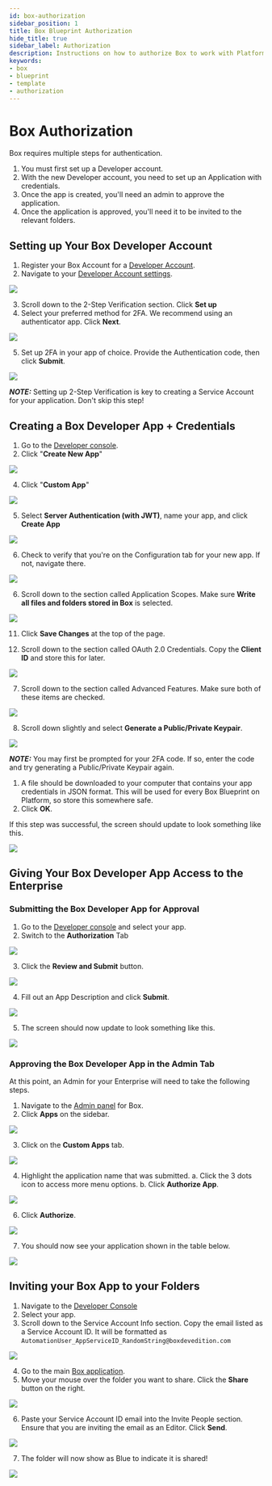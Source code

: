 ```yaml
---
id: box-authorization
sidebar_position: 1
title: Box Blueprint Authorization
hide_title: true
sidebar_label: Authorization
description: Instructions on how to authorize Box to work with Platform's low-code Box templates.
keywords:
- box
- blueprint
- template
- authorization
---
```


# Box Authorization
Box requires multiple steps for authentication.

1. You must first set up a Developer account.
2. With the new Developer account, you need to set up an Application with credentials.
3. Once the app is created, you'll need an admin to approve the application.
4. Once the application is approved, you'll need it to be invited to the relevant folders.

## Setting up Your Box Developer Account
1. Register your Box Account for a [Developer Account](https://developer.box.com/).
2. Navigate to your [Developer Account settings](https://app.box.com/account/developer).

![](https://cdn.sanity.io/images/2xyydva6/production/5af7a5f9626f809b9014b45fb64fd909e26fa599-2874x1454.png?w=450)

3. Scroll down to the 2-Step Verification section. Click **Set up**
4. Select your preferred method for 2FA. We recommend using an authenticator app. Click **Next**.

![](https://cdn.sanity.io/images/2xyydva6/production/01af9b33e1072fd2a8bff134f36564cdaaa34821-892x636.png?w=450)

5. Set up 2FA in your app of choice. Provide the Authentication code, then click **Submit**.

![](https://cdn.sanity.io/images/2xyydva6/production/e005d16efa724114269d44f6a394fcd0dde339c0-894x1286.png?w=450)

**_NOTE:_**
Setting up 2-Step Verification is key to creating a Service Account for your application. Don't skip this step!



## Creating a Box Developer App + Credentials
1. Go to the [Developer console](https://app.box.com/developers/console).
1. Click "**Create New App**"

![](https://cdn.sanity.io/images/2xyydva6/production/acf54c8191fc3d515c227b42a255b5c1394f6a0b-472x345.png?w=450)

4. Click "**Custom App**"

![](https://cdn.sanity.io/images/2xyydva6/production/eba5e1f3b197ac4fd0cc591e14a93f8ab77e7fc4-888x581.png?w=450)

5. Select **Server Authentication (with JWT)**, name your app, and click **Create App**

![](https://cdn.sanity.io/images/2xyydva6/production/a2fc830135872d8ecf089bc489081eb1c8228cd6-870x1288.png?w=450)

6. Check to verify that you're on the Configuration tab for your new app. If not, navigate there.

![](https://cdn.sanity.io/images/2xyydva6/production/d9a850f215a2d7d6dd50e00a2c3e84070d869c1a-1036x232.png?w=450)

6. Scroll down to the section called Application Scopes. Make sure **Write all files and folders stored in Box** is selected.

![](https://cdn.sanity.io/images/2xyydva6/production/a72e24c3e26c5a163be5553ef7e8be4361f27883-1140x348.png?w=450)

11. Click **Save Changes** at the top of the page.

6. Scroll down to the section called OAuth 2.0 Credentials. Copy the **Client ID** and store this for later.

![](https://cdn.sanity.io/images/2xyydva6/production/b1df548c9602f8d6cc8f0a37cbdee47cd7b48f7f-1432x506.png?w=450)

7. Scroll down to the section called Advanced Features. Make sure both of these items are checked.

![](../../.gitbook/assets/shipyard_2021_09_21_20_00_06.png)

8. Scroll down slightly and select **Generate a Public/Private Keypair**.

![](https://cdn.sanity.io/images/2xyydva6/production/b1df548c9602f8d6cc8f0a37cbdee47cd7b48f7f-1432x506.png?w=450)

**_NOTE:_**
You may first be prompted for your 2FA code. If so, enter the code and try generating a Public/Private Keypair again.

1. A file should be downloaded to your computer that contains your app credentials in JSON format. This will be used for every Box Blueprint on Platform, so store this somewhere safe.
2.  Click **OK**.

If this step was successful, the screen should update to look something like this.

![](https://cdn.sanity.io/images/2xyydva6/production/856a6df238abcca4a4da463bbbf384bd064ad0a2-1506x522.png?w=450)

## Giving Your Box Developer App Access to the Enterprise

### Submitting the Box Developer App for Approval
1. Go to the [Developer console](https://app.box.com/developers/console) and select your app.
2. Switch to the **Authorization** Tab

![](https://cdn.sanity.io/images/2xyydva6/production/1c20463d68105a2e3b9104b6bc243c6f8d920117-1108x118.png?w=450)

3. Click the **Review and Submit** button.

![](https://cdn.sanity.io/images/2xyydva6/production/de15e270644d73663e4a3340a5db960a01da4481-1466x418.png?w=450)

4. Fill out an App Description and click **Submit**.

![](https://cdn.sanity.io/images/2xyydva6/production/f9b41a3fb173328bc37f140674b568f0291d0ecc-886x768.png?w=450)

5. The screen should now update to look something like this.

![](https://cdn.sanity.io/images/2xyydva6/production/8dcb6eb833e534507f0c6fe81f739e7db6c77141-1666x248.png?w=450)

### Approving the Box Developer App in the Admin Tab
At this point, an Admin for your Enterprise will need to take the following steps.  

1. Navigate to the [Admin panel](https://app.box.com/master) for Box.
2. Click **Apps** on the sidebar.  

![](https://cdn.sanity.io/images/2xyydva6/production/f2a7be9ff0ba8ece56c5725020cf6ab7a5bc75a9-470x778.png?w=450)

3. Click on the **Custom Apps** tab.

![](https://cdn.sanity.io/images/2xyydva6/production/f361f0a4ff8d01294d6aed000e90b22b29902244-784x108.png?w=450)

4. Highlight the application name that was submitted.
a. Click the 3 dots icon to access more menu options.
b. Click **Authorize App**.

![](https://cdn.sanity.io/images/2xyydva6/production/eb847e5215f2ddb7351cccde8ab7a6dc55cf9a27-1940x462.png?w=450)

6. Click **Authorize**.

![](https://cdn.sanity.io/images/2xyydva6/production/50f5386f1ef300c1bfe3f94d3d712fb3c88992f4-864x948.png?w=450)

7. You should now see your application shown in the table below.

![](https://cdn.sanity.io/images/2xyydva6/production/f4d70ecdc6342d20677733ddbd188d8d9f2c178e-1976x248.png?w=450)

## Inviting your Box App to your Folders
1. Navigate to the [Developer Console](https://app.box.com/developers/console)
2. Select your app.
3. Scroll down to the Service Account Info section. Copy the email listed as a Service Account ID. It will be formatted as `AutomationUser_AppServiceID_RandomString@boxdevedition.com`

![](https://cdn.sanity.io/images/2xyydva6/production/a5ca82f9420f400ca88a9fe10df2923aeb02418a-1458x396.png?w=450)

4. Go to the main [Box application](https://app.box.com/folder/0).
5. Move your mouse over the folder you want to share. Click the **Share** button on the right.

![](https://cdn.sanity.io/images/2xyydva6/production/ccb8946fdd283bd5ae24de97f357bba8ad4fbdaa-1760x140.png?w=450)

6. Paste your Service Account ID email into the Invite People section. Ensure that you are inviting the email as an Editor. Click **Send**.

![](https://cdn.sanity.io/images/2xyydva6/production/58345158dfec8c3b6ee76448b95f218d40b53036-880x866.png?w=450)

7. The folder will now show as Blue to indicate it is shared!

![](https://cdn.sanity.io/images/2xyydva6/production/3e497ed83e9ce09d33f1111d69908a0749d50464-310x118.png?w=450)
